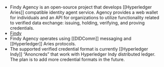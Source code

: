 - Findy Agency is an open-source project that develops [[Hyperledger Aries]] compatible identity agent service. Agency provides a web wallet for individuals and an API for organizations to utilize functionality related to verified data exchange: issuing, holding, verifying, and proving credentials.
- [Findy](https://findy-network.github.io/)
- Findy Agency operates using [[DIDComm]] messaging and [[Hyperledger]] Aries protocols.
- The supported verified credential format is currently [[Hyperledger Indy]] “Anoncreds” that work with Hyperledger Indy distributed ledger. The plan is to add more credential formats in the future.